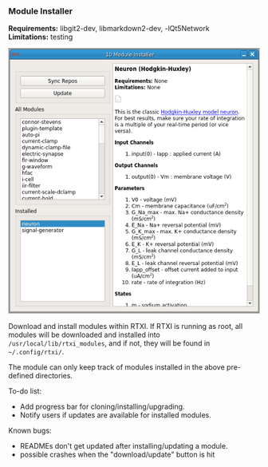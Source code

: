 ### Module Installer

**Requirements:** libgit2-dev, libmarkdown2-dev, -lQt5Network  
**Limitations:** testing  

![Module Installer GUI](module-installer.png)

<!--start-->
Download and install modules within RTXI. If RTXI is running as root, all modules will be downloaded and installed into `/usr/local/lib/rtxi_modules`, and if not, they will be found in `~/.config/rtxi/`.  

The module can only keep track of modules installed in the above pre-defined directories.  

<!--end-->

To-do list:

 - Add progress bar for cloning/installing/upgrading.  
 - Notify users if updates are available for installed modules.  

Known bugs: 

 - READMEs don't get updated after installing/updating a module. 
 - possible crashes when the "download/update" button is hit
